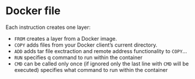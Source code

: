 # Docker file

Each instruction creates one layer:
+ `FROM` creates a layer from a Docker image.
+ `COPY` adds files from your Docker client’s current directory.
+ `ADD` adds tar file exctraction and remote address functionality to `COPY`...
+ `RUN` specifies q command to run within the container
+ `CMD` can be called only once (if ignored only the last line with `CMD` will be executed) specifies what command to run within the container

